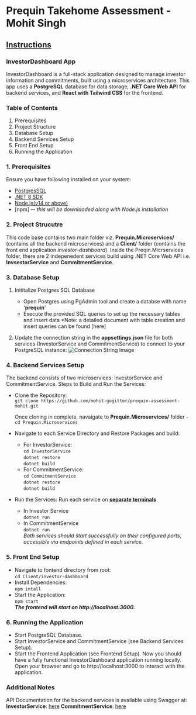 # Prequin Takehome Assessment - Mohit Singh
## <ins>Instructions</ins>

### InvestorDashboard App
InvestorDashboard is a full-stack application designed to manage investor information and commitments, built using a microservices architecture. This app uses a **PostgreSQL** database for data storage, **.NET Core Web API** for backend services, and **React with Tailwind CSS** for the frontend.

### Table of Contents
1. Prerequisites
2. Project Structure
3. Database Setup
4. Backend Services Setup
5. Front End Setup
6. Running the Application

### 1. Prerequisites
Ensure you have following installed on your system:
- [PostgresSQL](https://www.postgresql.org/download/)
- [.NET 8 SDK](https://dotnet.microsoft.com/en-us/download)
- [Node.js(v14 or above)](https://nodejs.org/en/download/prebuilt-installer)
- [npm] -- *this will be downlaoded along with Node.js installation*

### 2. Project Strucutre
This code base contains two main folder viz. **Prequin.Microservices/** (contains all the backend microservices) and a **Client/** folder (contains the front end application *investor-dashboard*).
Inside the Preqin.Micrservices folder, there are 2 indepenedent services build using .NET Core Web API i.e. **InvsestorService** and **CommitmentService**.

### 3. Database Setup
1. Inititalize Postgres SQL Database
      - Open Postgres using PgAdmin tool and create a databse with name '**prequin**'
      - Execute the provided SQL queries to set up the necessary tables and insert data
          *Note: a detailed document with table creation and insert queries can be found [here]
        
2. Update the connection string in the **appsettings.json** file for both services (InvestorService and CommitmentService) to connect to your PostgreSQL instance: 
![Connection String Image](https://drive.google.com/file/d/1L6TGR2Bn_OaiJ2AP4uUKZ4ZFlCePxdfn/view?usp=sharing)
        
### 4. Backend Services Setup
The backend consists of two microservices: InvestorService and CommitmentService.
Steps to Build and Run the Services:
- Clone the Repository:<br/>
```git clone https://github.com/mohit-gogitter/prequin-assessment-mohit.git```

  Once cloning in complete, navaigate to **Prequin.Microservices/** folder - <br/>
  ```cd Prequin.Microservices```
  
- Navigate to each Service Directory and Restore Packages and build:
  - For InvestorService:<br/>
                 ```cd InvestorService```<br/>
                 ```dotnet restore```<br/>
                 ```dotnet build```
  - For CommitmentService:<br/>
                 ```cd CommitmentService```<br/>
                 ```dotnet restore```<br/>
                 ```dotnet build```
- Run the Services: Run each service on <ins>**separate terminals**</ins>
  - In Investor Service<br/>
                  ```dotnet run```
  - In CommitmentService<br/>
                  ```dotnet run```<br/>
_Both services should start successfully on their configured ports, accessible via endpoints defined in each service._
     
### 5. Front End Setup
- Navigate to fontend directory from root:<br/>
     ```cd Client/investor-dashboard```
- Install Dependencies:<br/>
     ```npm intall```
- Start the Application:<br/>
     ```npm start```<br/>
_**The frontend will start on http://localhost:3000.**_

### 6. Running the Application
- Start PostgreSQL Database.
- Start InvestorService and CommitmentService (see Backend Services Setup).
- Start the Frontend Application (see Frontend Setup).
Now you should have a fully functional InvestorDashboard application running locally. Open your browser and go to http://localhost:3000 to interact with the application.


### Additional Notes
API Documentation for the backend services is available using Swagger at:
**InvestorService**: [here](http://localhost:5020/swagger)
**CommitmentService**: [here](http://localhost:5021/swagger/index.html)
